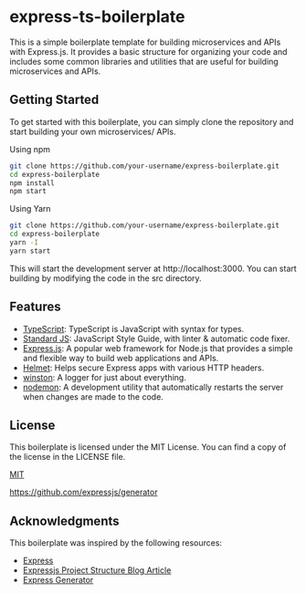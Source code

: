 # express-ts-boilerplate

This is a simple boilerplate template for building microservices and APIs with Express.js. It provides a basic structure for organizing your code and includes some common libraries and utilities that are useful for building microservices and APIs.

## Getting Started

To get started with this boilerplate, you can simply clone the repository and start building your own microservices/ APIs.

Using npm

```bash
git clone https://github.com/your-username/express-boilerplate.git
cd express-boilerplate
npm install
npm start
```

Using Yarn

```bash
git clone https://github.com/your-username/express-boilerplate.git
cd express-boilerplate
yarn -I
yarn start
```

This will start the development server at http://localhost:3000. You can start building by modifying the code in the src directory.

## Features

- [TypeScript](https://www.typescriptlang.org/): TypeScript is JavaScript with syntax for types.
- [Standard JS](https://standardjs.com/): JavaScript Style Guide, with linter & automatic code fixer.
- [Express.js](https://expressjs.com/): A popular web framework for Node.js that provides a simple and flexible way to build web applications and APIs.
- [Helmet](https://github.com/helmetjs/helmet): Helps secure Express apps with various HTTP headers.
- [winston](https://www.npmjs.com/package/winston): A logger for just about everything.
- [nodemon](): A development utility that automatically restarts the server when changes are made to the code.

## License

This boilerplate is licensed under the MIT License. You can find a copy of the license in the LICENSE file.

[MIT](LICENSE)

https://github.com/expressjs/generator

## Acknowledgments

This boilerplate was inspired by the following resources:

- [Express](https://github.com/expressjs/express)
- [Expressjs Project Structure Blog Article](https://blog.logrocket.com/organizing-express-js-project-structure-better-productivity/)
- [Express Generator](https://github.com/expressjs/generator)
